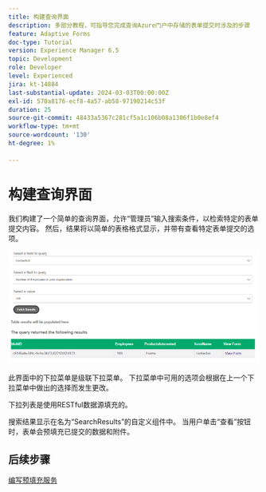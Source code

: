 ```yaml
---
title: 构建查询界面
description: 多部分教程，可指导您完成查询Azure门户中存储的表单提交时涉及的步骤
feature: Adaptive Forms
doc-type: Tutorial
version: Experience Manager 6.5
topic: Development
role: Developer
level: Experienced
jira: kt-14884
last-substantial-update: 2024-03-03T00:00:00Z
exl-id: 570a8176-ecf8-4a57-ab58-97190214c53f
duration: 25
source-git-commit: 48433a5367c281cf5a1c106b08a1306f1b0e8ef4
workflow-type: tm+mt
source-wordcount: '130'
ht-degree: 1%

---
```


# 构建查询界面

我们构建了一个简单的查询界面，允许“管理员”输入搜索条件，以检索特定的表单提交内容。 然后，结果将以简单的表格格式显示，并带有查看特定表单提交的选项。

![查询提交](assets/query-submissions.png)

此界面中的下拉菜单是级联下拉菜单。 下拉菜单中可用的选项会根据在上一个下拉菜单中做出的选择而发生更改。

下拉列表是使用RESTful数据源填充的。

搜索结果显示在名为“SearchResults”的自定义组件中。 当用户单击“查看”按钮时，表单会预填充已提交的数据和附件。

## 后续步骤

[编写预填充服务](./part4.md)
